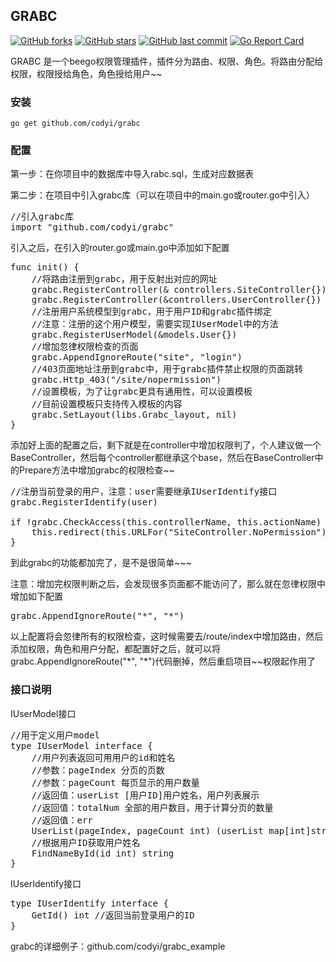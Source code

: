## GRABC 
[![GitHub forks](https://img.shields.io/github/forks/codyi/grabc.svg?style=social&label=Forks)](https://github.com/codyi/grabc/network)
[![GitHub stars](https://img.shields.io/github/stars/codyi/grabc.svg?style=social&label=Starss)](https://github.com/codyi/grabc/stargazers)
[![GitHub last commit](https://img.shields.io/github/last-commit/codyi/grabc.svg)](https://github.com/codyi/grabc)
[![Go Report Card](https://goreportcard.com/badge/github.com/codyi/grabc)](https://goreportcard.com/report/github.com/codyi/grabc)  

GRABC 是一个beego权限管理插件，插件分为路由、权限、角色。将路由分配给权限，权限授给角色，角色授给用户~~

### 安装
    go get github.com/codyi/grabc

### 配置    
第一步：在你项目中的数据库中导入rabc.sql，生成对应数据表

第二步：在项目中引入grabc库（可以在项目中的main.go或router.go中引入）

<pre>
//引入grabc库
import "github.com/codyi/grabc"
</pre>

引入之后，在引入的router.go或main.go中添加如下配置
<pre>
func init() {
	//将路由注册到grabc，用于反射出对应的网址
	grabc.RegisterController(& controllers.SiteController{})
	grabc.RegisterController(&controllers.UserController{})
	//注册用户系统模型到grabc，用于用户ID和grabc插件绑定
	//注意：注册的这个用户模型，需要实现IUserModel中的方法
	grabc.RegisterUserModel(&models.User{})
	//增加忽律权限检查的页面
	grabc.AppendIgnoreRoute("site", "login")
	//403页面地址注册到grabc中，用于grabc插件禁止权限的页面跳转
	grabc.Http_403("/site/nopermission")
	//设置模板，为了让grabc更具有通用性，可以设置模板
	//目前设置模板只支持传入模板的内容
	grabc.SetLayout(libs.Grabc_layout, nil)
}
</pre>

添加好上面的配置之后，剩下就是在controller中增加权限判了，个人建议做一个BaseController，然后每个controller都继承这个base，然后在BaseController中的Prepare方法中增加grabc的权限检查~~
<pre>
//注册当前登录的用户，注意：user需要继承IUserIdentify接口
grabc.RegisterIdentify(user)

if !grabc.CheckAccess(this.controllerName, this.actionName) {
	this.redirect(this.URLFor("SiteController.NoPermission"))
}
</pre>

到此grabc的功能都加完了，是不是很简单~~~

注意：增加完权限判断之后，会发现很多页面都不能访问了，那么就在忽律权限中增加如下配置
<pre>
grabc.AppendIgnoreRoute("*", "*")
</pre>
以上配置将会忽律所有的权限检查，这时候需要去/route/index中增加路由，然后添加权限，角色和用户分配，都配置好之后，就可以将grabc.AppendIgnoreRoute("\*", "\*")代码删掉，然后重启项目~~权限起作用了

### 接口说明    
IUserModel接口
<pre>
//用于定义用户model
type IUserModel interface {
	//用户列表返回可用用户的id和姓名
	//参数：pageIndex 分页的页数
	//参数：pageCount 每页显示的用户数量
	//返回值：userList [用户ID]用户姓名，用户列表展示
	//返回值：totalNum 全部的用户数目，用于计算分页的数量
	//返回值：err
	UserList(pageIndex, pageCount int) (userList map[int]string, totalNum int, err error)
	//根据用户ID获取用户姓名
	FindNameById(id int) string 
}
</pre>

IUserIdentify接口
<pre>
type IUserIdentify interface {
	GetId() int //返回当前登录用户的ID
}
</pre>

grabc的详细例子：github.com/codyi/grabc_example
